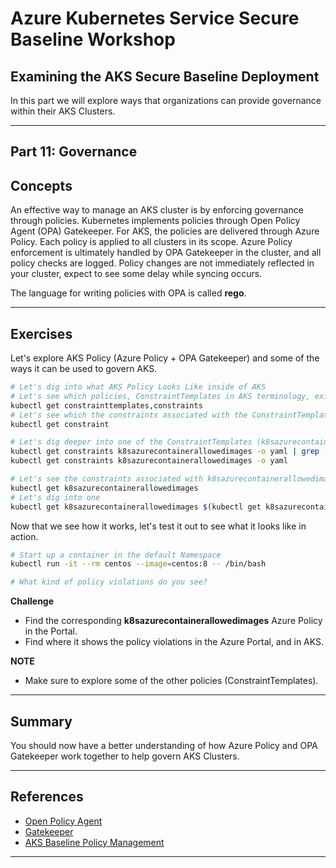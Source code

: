 # Azure Kubernetes Service Secure Baseline Workshop

## Examining the AKS Secure Baseline Deployment

In this part we will explore ways that organizations can provide governance within their AKS Clusters.

---

## Part 11: Governance

## Concepts

An effective way to manage an AKS cluster is by enforcing governance through policies. Kubernetes implements policies through Open Policy Agent (OPA) Gatekeeper. For AKS, the policies are delivered through Azure Policy. Each policy is applied to all clusters in its scope. Azure Policy enforcement is ultimately handled by OPA Gatekeeper in the cluster, and all policy checks are logged. Policy changes are not immediately reflected in your cluster, expect to see some delay while syncing occurs.

The language for writing policies with OPA is called **rego**.

---

## Exercises

Let's explore AKS Policy (Azure Policy + OPA Gatekeeper) and some of the ways it can be used to govern AKS.

```bash
# Let's dig into what AKS Policy Looks Like inside of AKS
# Let's see which policies, ConstraintTemplates in AKS terminology, exist
kubectl get constrainttemplates,constraints
# Let's see which the constraints associated with the ConstraintTemplates
kubectl get constraint

# Let's dig deeper into one of the ConstraintTemplates (k8sazurecontainerallowedimages)
kubectl get constraints k8sazurecontainerallowedimages -o yaml | grep -i rego
kubectl get constraints k8sazurecontainerallowedimages -o yaml

# Let's see the constraints associated with k8sazurecontainerallowedimages
kubectl get k8sazurecontainerallowedimages
# Let's dig into one
kubectl get k8sazurecontainerallowedimages $(kubectl get k8sazurecontainerallowedimages -o jsonpath='{.items[0].metadata.name}') -o yaml | grep -i imageregex
```

Now that we see how it works, let's test it out to see what it looks like in action.

```bash
# Start up a container in the default Namespace
kubectl run -it --rm centos --image=centos:8 -- /bin/bash

# What kind of policy violations do you see?
```

**Challenge**

- Find the corresponding **k8sazurecontainerallowedimages** Azure Policy in the Portal.
- Find where it shows the policy violations in the Azure Portal, and in AKS.

**NOTE**

- Make sure to explore some of the other policies (ConstraintTemplates).

---

## Summary

You should now have a better understanding of how Azure Policy and OPA Gatekeeper work together to help govern AKS Clusters.

---

## References

- [Open Policy Agent](https://github.com/open-policy-agent/opa)
- [Gatekeeper](https://github.com/open-policy-agent/gatekeeper)
- [AKS Baseline Policy Management](https://docs.microsoft.com/azure/architecture/reference-architectures/containers/aks/secure-baseline-aks#policy-management)

---
